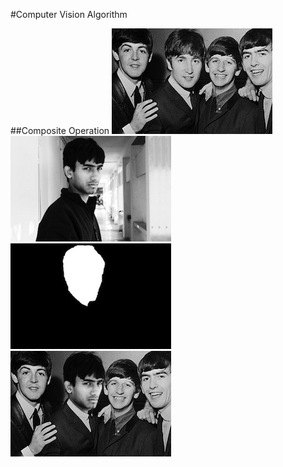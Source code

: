 #Computer Vision Algorithm

##Composite Operation
![Background](https://github.com/ShaShekhar/Computer_Vision/blob/master/Composite_operation/comp_background.jpg) ![Foreground](https://github.com/ShaShekhar/Computer_Vision/blob/master/Composite_operation/comp_foreground.jpg) 
![Mask](https://github.com/ShaShekhar/Computer_Vision/blob/master/Composite_operation/comp_mask.jpg)  ![Result](https://github.com/ShaShekhar/Computer_Vision/blob/master/Composite_operation/composite.jpg)
